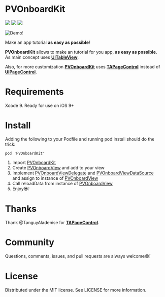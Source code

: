 # PVOnboardKit

![][10] ![][11] ![][12]

![Demo!](http://i.imgur.com/yvcI91a.gif)

Make an app tutorial **as easy as possible**!

**PVOnboardKit** allows to make an tutorial for you app, **as easy as possible**. As main concept uses [**UITableView**][1]. 

Also, for more customization [**PVOnboardKit**][2] uses [**TAPageControl**][3] instead of [**UIPageControl**][4].

# Requirements
Xcode 9. Ready for use on iOS 9+

# Install
Adding the following to your Podfile and running pod install should do the trick:
```
pod 'PVOnboardKit'
```

1. Import [PVOnboardKit][2]
1. Create [PVOnboardView][7] and add to your view
1. Implement [PVOnboardViewDelegate][8] and [PVOnboardViewDataSource][9] and assign to instance of [PVOnboardView][7]
1. Call reloadData from instance of [PVOnboardView][7]
1. Enjoy😎❕

# Thanks

Thank @TanguyAladenise for [**TAPageControl**][3].

# Community

Questions, comments, issues, and pull requests are always welcome😄❕

# License

Distributed under the MIT license. See LICENSE for more information.

[1]: https://developer.apple.com/reference/uikit/uitableview
[2]: https://github.com/vpeschenkov/PVOnboardKit
[3]: https://github.com/TanguyAladenise/TAPageControl
[4]: https://developer.apple.com/reference/uikit/uipagecontrol
[5]: https://github.com/CocoaPods/Specs
[6]: https://github.com/vpeschenkov/PVOnboardKit/blob/master/PVOnboardKit/PVOnboardPage.h
[7]: https://github.com/vpeschenkov/PVOnboardKit/blob/master/PVOnboardKit/PVOnboardView.h#L44
[8]: https://github.com/vpeschenkov/PVOnboardKit/blob/master/PVOnboardKit/PVOnboardView.h#L125
[9]: https://github.com/vpeschenkov/PVOnboardKit/blob/master/PVOnboardKit/PVOnboardView.h#L150
[10]: https://travis-ci.org/vpeschenkov/PVOnboardKit.svg?branch=master
[11]: https://cocoapod-badges.herokuapp.com/v/PVOnboardKit/badge.png
[12]: https://cocoapod-badges.herokuapp.com/p/PVOnboardKit/badge.png
